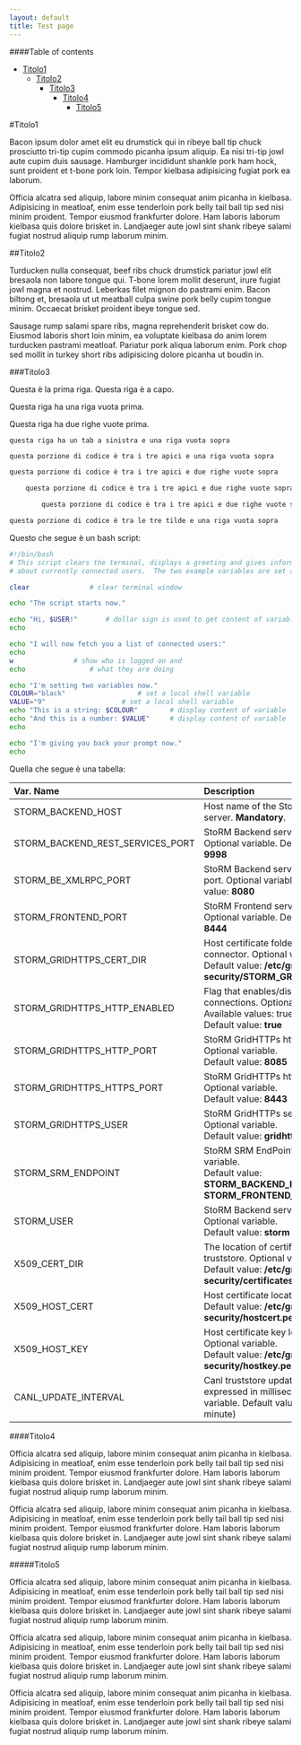 ```yaml
---
layout: default
title: Test page
---
```


####Table of contents

* [Titolo1](#titolo1)
	* [Titolo2](#titolo2)
		* [Titolo3](#titolo3)
			* [Titolo4](#titolo4)
				* [Titolo5](#titolo5)


#Titolo1

Bacon ipsum dolor amet elit eu drumstick qui in ribeye ball tip chuck prosciutto
tri-tip cupim commodo picanha ipsum aliquip. Ea nisi tri-tip jowl aute cupim
duis sausage. Hamburger incididunt shankle pork ham hock, sunt proident et
t-bone pork loin. Tempor kielbasa adipisicing fugiat pork ea laborum.

Officia alcatra sed aliquip, labore minim consequat anim picanha in kielbasa. Adipisicing in meatloaf, enim esse tenderloin pork belly tail ball tip sed nisi minim proident. Tempor eiusmod frankfurter dolore. Ham laboris laborum kielbasa quis dolore brisket in. Landjaeger aute jowl sint shank ribeye salami fugiat nostrud aliquip rump laborum minim.

##Titolo2

Turducken nulla consequat, beef ribs chuck drumstick pariatur jowl elit bresaola
non labore tongue qui. T-bone lorem mollit deserunt, irure fugiat jowl magna et
nostrud. Leberkas filet mignon do pastrami enim. Bacon biltong et, bresaola ut
ut meatball culpa swine pork belly cupim tongue minim. Occaecat brisket proident
ibeye tongue sed.

Sausage rump salami spare ribs, magna reprehenderit brisket cow do. Eiusmod laboris short loin minim, ea voluptate kielbasa do anim lorem turducken pastrami meatloaf. Pariatur pork aliqua laborum enim. Pork chop sed mollit in turkey short ribs adipisicing dolore picanha ut boudin in.

###Titolo3

Questa è la prima riga.
Questa riga è a capo.

Questa riga ha una riga vuota prima.


Questa riga ha due righe vuote prima.

	questa riga ha un tab a sinistra e una riga vuota sopra

```bash
questa porzione di codice è tra i tre apici e una riga vuota sopra
```


```bash
questa porzione di codice è tra i tre apici e due righe vuote sopra
```


```bash
	questa porzione di codice è tra i tre apici e due righe vuote sopra e un tab
```


```bash
		questa porzione di codice è tra i tre apici e due righe vuote sopra e due tab
```

~~~bash
questa porzione di codice è tra le tre tilde e una riga vuota sopra
~~~

Questo che segue è un bash script:

~~~bash
#!/bin/bash
# This script clears the terminal, displays a greeting and gives information
# about currently connected users.  The two example variables are set and displayed.

clear				# clear terminal window

echo "The script starts now."

echo "Hi, $USER!"		# dollar sign is used to get content of variable
echo

echo "I will now fetch you a list of connected users:"
echo							
w				# show who is logged on and
echo				# what they are doing

echo "I'm setting two variables now."
COLOUR="black"					# set a local shell variable
VALUE="9"					# set a local shell variable
echo "This is a string: $COLOUR"		# display content of variable
echo "And this is a number: $VALUE"		# display content of variable
echo

echo "I'm giving you back your prompt now."
echo
~~~

Quella che segue è una tabella:

|   Var. Name                           |   Description |
|:--------------------------------------|:--------------|
|STORM_BACKEND_HOST                     |Host name of the StoRM Backend server. **Mandatory**.
|STORM_BACKEND_REST_SERVICES_PORT       |StoRM Backend server REST port. Optional variable. Default value: **9998**
|STORM_BE_XMLRPC_PORT                   |StoRM Backend server XMLRPC port. Optional variable. Default value: **8080**
|STORM\_FRONTEND\_PORT                  |StoRM Frontend server SRM port. Optional variable. Default value: **8444**
|STORM\_GRIDHTTPS\_CERT\_DIR            |Host certificate folder for SSL connector. Optional variable. <br/>Default value: **/etc/grid-security/STORM\_GRIDHTTPS\_USER**
|STORM\_GRIDHTTPS\_HTTP\_ENABLED        |Flag that enables/disables http connections. Optional variable. Available values: true, false. <br/>Default value: **true**
|STORM\_GRIDHTTPS\_HTTP\_PORT           |StoRM GridHTTPs http port. Optional variable. <br/>Default value: **8085**
|STORM\_GRIDHTTPS\_HTTPS\_PORT          |StoRM GridHTTPs https port Optional variable. <br/>Default value: **8443**
|STORM\_GRIDHTTPS\_USER                 |StoRM GridHTTPs service user. Optional variable. <br/>Default value: **gridhttps**
|STORM\_SRM\_ENDPOINT                   |StoRM SRM EndPoint. Optional variable. <br/>Default value: **STORM\_BACKEND\_HOST:<br/>STORM\_FRONTEND\_PORT**
|STORM\_USER                            |StoRM Backend service user. Optional variable. <br/>Default value: **storm**
|X509\_CERT\_DIR                        |The location of certificates truststore. Optional variable. <br/>Default value: **/etc/grid-security/certificates**
|X509\_HOST\_CERT                       |Host certificate location. <br/>Default value: **/etc/grid-security/hostcert.pem**
|X509\_HOST\_KEY                        |Host certificate key location. Optional variable. <br/>Default value: **/etc/grid-security/hostkey.pem**
|CANL\_UPDATE\_INTERVAL                 |Canl truststore update time interval expressed in milliseconds. Optional variable. Default value: **600000** (1 minute)

####Titolo4

Officia alcatra sed aliquip, labore minim consequat anim picanha in kielbasa. Adipisicing in meatloaf, enim esse tenderloin pork belly tail ball tip sed nisi minim proident. Tempor eiusmod frankfurter dolore. Ham laboris laborum kielbasa quis dolore brisket in. Landjaeger aute jowl sint shank ribeye salami fugiat nostrud aliquip rump laborum minim.

Officia alcatra sed aliquip, labore minim consequat anim picanha in kielbasa. Adipisicing in meatloaf, enim esse tenderloin pork belly tail ball tip sed nisi minim proident. Tempor eiusmod frankfurter dolore. Ham laboris laborum kielbasa quis dolore brisket in. Landjaeger aute jowl sint shank ribeye salami fugiat nostrud aliquip rump laborum minim.

#####Titolo5

Officia alcatra sed aliquip, labore minim consequat anim picanha in kielbasa. Adipisicing in meatloaf, enim esse tenderloin pork belly tail ball tip sed nisi minim proident. Tempor eiusmod frankfurter dolore. Ham laboris laborum kielbasa quis dolore brisket in. Landjaeger aute jowl sint shank ribeye salami fugiat nostrud aliquip rump laborum minim.

Officia alcatra sed aliquip, labore minim consequat anim picanha in kielbasa. Adipisicing in meatloaf, enim esse tenderloin pork belly tail ball tip sed nisi minim proident. Tempor eiusmod frankfurter dolore. Ham laboris laborum kielbasa quis dolore brisket in. Landjaeger aute jowl sint shank ribeye salami fugiat nostrud aliquip rump laborum minim.

Officia alcatra sed aliquip, labore minim consequat anim picanha in kielbasa. Adipisicing in meatloaf, enim esse tenderloin pork belly tail ball tip sed nisi minim proident. Tempor eiusmod frankfurter dolore. Ham laboris laborum kielbasa quis dolore brisket in. Landjaeger aute jowl sint shank ribeye salami fugiat nostrud aliquip rump laborum minim.

